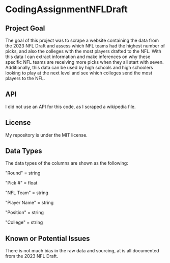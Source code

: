 # CodingAssignmentNFLDraft

## Project Goal 
The goal of this project was to scrape a website containing the data from the 2023 NFL Draft and assess which NFL teams had the highest number of picks, and also the colleges with the most players drafted to the NFL. With this data I can extract information and make inferences on why these specific NFL teams are receiving more picks when they all start with seven. Additionally, this data can be used by high schools and high schoolers looking to play at the next level and see which colleges send the most players to the NFL.

## API 
I did not use an API for this code, as I scraped a wikipedia file.

## License 
My repository is under the MIT license.

## Data Types 
The data types of the columns are shown as the following:

"Round" = string 

"Pick #" = float 

"NFL Team" = string 

"Player Name" = string 

"Position" = string 

"College" = string

## Known or Potential Issues 
There is not much bias in the raw data and sourcing, at is all documented from the 2023 NFL Draft.
